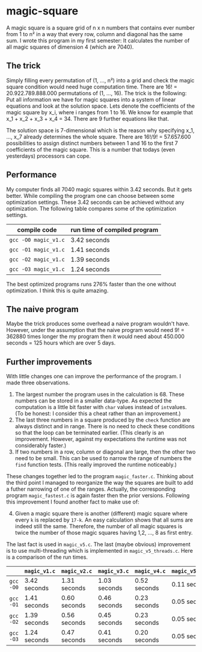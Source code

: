 # magic-square

A magic square is a square grid of n x n numbers that contains ever number from 1 to n² in a way that every row, column and diagonal has the same sum. I wrote this program in my first semester: It calculates the number of all magic squares of dimension 4 (which are 7040).

## The trick

Simply filling every permutation of (1, ..., n²) into a grid and check the magic square condition would need huge computation time. There are 16! = 20.922.789.888.000 permutations of (1, ..., 16). The trick is the following: Put all information we have for magic squares into a system of linear equations and look at the solution space. Lets denote the coefficients of the magic square by x_i, where i ranges from 1 to 16. We know for example that x_1 + x_2 + x_3 + x_4 = 34. There are 9 further equations like that.

The solution space is 7-dimensional which is the reason why specifying x_1, ..., x_7 already determines the whole square. There are 16!/9! = 57.657.600 possibilities to assign distinct numbers between 1 and 16 to the first 7 coefficients of the magic square. This is a number that todays (even yesterdays) processors can cope.

## Performance

My computer finds all 7040 magic squares within 3.42 seconds. But it gets better. While compiling the program one can choose between some optimization settings. These 3.42 seconds can be achieved without any optimization. The following table compares some of the optimization settings.

compile code | run time of compiled program
-------------|-----------------------------
`gcc -O0 magic_v1.c` | 3.42 seconds
`gcc -O1 magic_v1.c` | 1.41 seconds
`gcc -O2 magic_v1.c` | 1.39 seconds
`gcc -O3 magic_v1.c` | 1.24 seconds

The best optimized programs runs 276% faster than the one without optimization. I think this is quite amazing.

## The naive program

Maybe the trick produces some overhead a naive program wouldn't have. However, under the assumption that the naive program would need 9! = 362880 times longer the my program then it would need about 450.000 seconds = 125 hours which are over 5 days.

## Further improvements

With little changes one can improve the performance of the program. I made three observations.

1. The largest number the program uses in the calculation is 68. These numbers can be stored in a smaller data-type. As expected the computation is a little bit faster with `char` values instead of `int`values. (To be honest: I consider this a cheat rather than an improvement.)
2. The last three numbers in a square produced by the `check` function are always distinct and in range. There is no need to check these conditions so that the loop can be terminated earlier. (This clearly is an improvement. However, against my expectations the runtime was not considerably faster.)
3. If two numbers in a row, column or diagonal are large, then the other two need to be small. This can be used to narrow the range of numbers the `find` function tests. (This really improved the runtime noticeably.)

These changes together led to the program `magic_faster.c`. Thinking about the third point I managed to reorganize the way the squares are built to add a futher narrowing of one of the ranges. Actually, the corresponding program `magic_fastest.c` is again faster then the prior versions. Following this improvement I found another fact to make use of:

4. Given a magic square there is another (different) magic square where every `k` is replaced by `17-k`. An easy calculation shows that all sums are indeed still the same. Therefore, the number of all magic squares is twice the number of those magic squares having 1,2, ..., 8 as first entry.

The last fact is used in `magic_v5.c`. The last (maybe obvious) improvement is to use multi-threading which is implemented in `magic_v5_threads.c`. Here is a comparison of the run times.

` `       | `magic_v1.c` | `magic_v2.c` | `magic_v3.c` | `magic_v4.c` | `magic_v5_threads.c`
----------|--------------|--------------|--------------|--------------|---------------------
`gcc -O0` | 3.42 seconds | 1.31 seconds | 1.03 seconds | 0.52 seconds | 0.11 seconds
`gcc -O1` | 1.41 seconds | 0.60 seconds | 0.46 seconds | 0.23 seconds | 0.05 seconds
`gcc -O2` | 1.39 seconds | 0.56 seconds | 0.45 seconds | 0.23 seconds | 0.05 seconds
`gcc -O3` | 1.24 seconds | 0.47 seconds | 0.41 seconds | 0.20 seconds | 0.05 seconds
